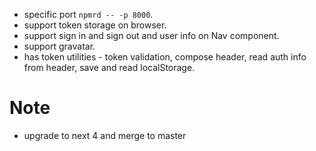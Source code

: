 - specific port ```npmrd -- -p 8000```.
- support token storage on browser.
- support sign in and sign out and user info on Nav component.
- support gravatar.
- has token utilities - token validation, compose header, read auth info from header, save and read localStorage.

# Note
- upgrade to next 4 and merge to master
